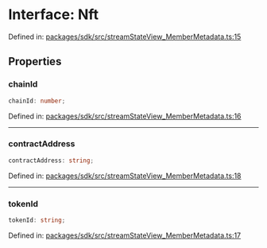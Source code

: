 # Interface: Nft

Defined in: [packages/sdk/src/streamStateView\_MemberMetadata.ts:15](https://github.com/towns-protocol/towns/blob/0db1fd0ac7258e8db8cedfb6183e8eade8284fa1/packages/sdk/src/streamStateView_MemberMetadata.ts#L15)

## Properties

### chainId

```ts
chainId: number;
```

Defined in: [packages/sdk/src/streamStateView\_MemberMetadata.ts:16](https://github.com/towns-protocol/towns/blob/0db1fd0ac7258e8db8cedfb6183e8eade8284fa1/packages/sdk/src/streamStateView_MemberMetadata.ts#L16)

***

### contractAddress

```ts
contractAddress: string;
```

Defined in: [packages/sdk/src/streamStateView\_MemberMetadata.ts:18](https://github.com/towns-protocol/towns/blob/0db1fd0ac7258e8db8cedfb6183e8eade8284fa1/packages/sdk/src/streamStateView_MemberMetadata.ts#L18)

***

### tokenId

```ts
tokenId: string;
```

Defined in: [packages/sdk/src/streamStateView\_MemberMetadata.ts:17](https://github.com/towns-protocol/towns/blob/0db1fd0ac7258e8db8cedfb6183e8eade8284fa1/packages/sdk/src/streamStateView_MemberMetadata.ts#L17)
